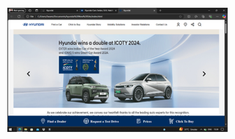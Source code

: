 <a href="https://github.com/PranavPatil-45/hyundai-project/tree/main/hyundai%20New%20Site"></a><img src="https://github.com/PranavPatil-45/hyundai-project/blob/main/hyundai%20New%20Site/output.png">
